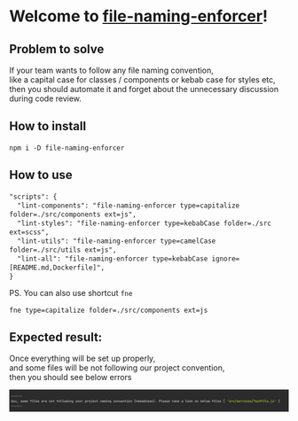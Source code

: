 # Welcome to **[file-naming-enforcer](https://github.com/sztadii/file-naming-enforcer)**!

## Problem to solve

If your team wants to follow any file naming convention, <br />
like a capital case for classes / components or kebab case for styles etc, <br />
then you should automate it and forget about the unnecessary discussion during code review. <br />

## How to install

```
npm i -D file-naming-enforcer
```

## How to use

```
"scripts": {
  "lint-components": "file-naming-enforcer type=capitalize folder=./src/components ext=js",
  "lint-styles": "file-naming-enforcer type=kebabCase folder=./src ext=scss",
  "lint-utils": "file-naming-enforcer type=camelCase folder=./src/utils ext=js",
  "lint-all": "file-naming-enforcer type=kebabCase ignore=[README.md,Dockerfile]",
}
```

PS. You can also use shortcut `fne`
```
fne type=capitalize folder=./src/components ext=js
```

## Expected result:

Once everything will be set up properly, <br />
and some files will be not following our project convention, <br />
then you should see below errors <br />

![Screenshot](https://raw.githubusercontent.com/sztadii/file-naming-enforcer/master/error-example.png?raw=true)
